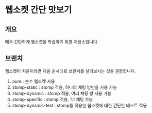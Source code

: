 # 웹소켓 간단 맛보기 

## 개요

매우 간단하게 웹소켓을 학습하기 위한 저장소입니다.

## 브랜치 

웹소켓이 처음이라면 다음 순서대로 브랜치를 살펴보시는 것을 권장합니다.

1. pure : 순수 웹소켓 사용
2. stomp-static : stomp 적용, 하나의 채팅 방만을 사용 가능
3. stomp-dynamic : stomp 적용, 여러 채팅 방 사용 가능
4. stomp-specific : stomp 적용, 1:1 채팅 가능
5. stomp-dynamic-test : stomp를 적용한 웹소켓에 대한 간단한 테스트 적용
